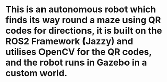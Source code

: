 # This is an autonomous robot which finds its way round a maze using QR codes for directions, it is built on the ROS2 Framework (Jazzy) and utilises OpenCV for the QR codes, and the robot runs in Gazebo in a custom world.

